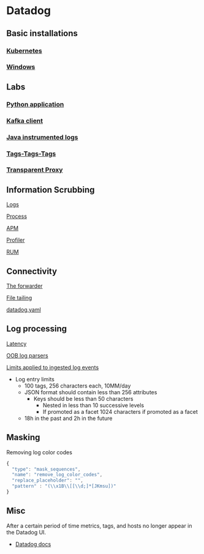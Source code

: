 # Datadog

## Basic installations

### [Kubernetes](kubernetes/README.md)

### [Windows](windows.md)

## Labs

### [Python application](https://github.com/yafernandes/app-python)

### [Kafka client](https://github.com/yafernandes/kafka-client)

### [Java instrumented logs](https://github.com/yafernandes/instrumented-logs)

### [Tags-Tags-Tags](https://github.com/yafernandes/tags-tags-tags)

### [Transparent Proxy](https://github.com/yafernandes/transparent-proxy)

## Information Scrubbing

[Logs](https://docs.datadoghq.com/agent/logs/advanced_log_collection/?tab=exclude_at_match#scrub-sensitive-data-from-your-logs)

[Process](https://docs.datadoghq.com/infrastructure/process/?tab=linuxwindows#process-arguments-scrubbing)

[APM](https://docs.datadoghq.com/security/tracing/#filtering-baseline)

[Profiler](https://docs.datadoghq.com/tracing/profiler/profiler_troubleshooting/#removing-sensitive-information-from-profiles)

[RUM](https://docs.datadoghq.com/real_user_monitoring/browser/advanced_configuration/?tab=npm#scrub-sensitive-data-from-your-rum-data)

## Connectivity

[The forwarder](https://docs.datadoghq.com/agent/basic_agent_usage/?tab=agentv6v7#forwarder)

[File tailing](https://docs.datadoghq.com/logs/faq/log-collection-is-the-datadog-agent-losing-logs/#file-tailing)

[datadog.yaml](https://github.com/DataDog/datadog-agent/blob/master/pkg/config/config_template.yaml#L166-L171)

## Log processing

[Latency](https://docs.datadoghq.com/agent/logs/log_transport/?tab=https#configure-the-batch-wait-time)

[OOB log parsers](https://app.datadoghq.com/logs/pipelines/pipeline/library)

[Limits applied to ingested log events](https://docs.datadoghq.com/logs/log_collection/?tab=host#custom-log-forwarding)

- Log entry limits
  - 100 tags, 256 characters each, 10MM/day
  - JSON format should contain less than 256 attributes
    - Keys should be less than 50 characters
      - Nested in less than 10 successive levels
      - If promoted as a facet 1024 characters if promoted as a facet
  - 18h in the past and 2h in the future

## Masking

Removing log color codes

```javascript
{
  "type": "mask_sequences",
  "name": "remove_log_color_codes",
  "replace_placeholder": "",
  "pattern" : "(\\x1B\\[[\\d;]*[JKmsu])"
}
```

## Misc

After a certain period of time metrics, tags, and hosts no longer appear in the Datadog UI.

- [Datadog docs](https://docs.datadoghq.com/graphing/faq/historical-data)
